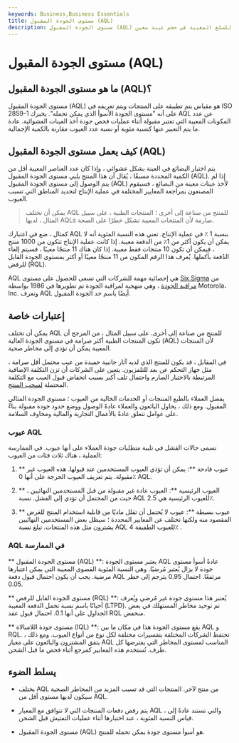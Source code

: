 ```yaml
---
keywords: Business,Business Essentials
title: مستوى الجودة المقبول (AQL)
description: مستوى الجودة المقبول (AQL) هو قياس إحصائي للحد الأقصى المقبول للسلع المعيبة في حجم عينة معين.
---
```


# مستوى الجودة المقبول (AQL)
## ما هو مستوى الجودة المقبول (AQL)؟

مستوى الجودة المقبول (AQL) هو مقياس يتم تطبيقه على المنتجات ويتم تعريفه في ISO 2859-1 على أنه "مستوى الجودة الأسوأ الذي يمكن تحمله". يخبرك AQL عن عدد المكونات المعيبة التي تعتبر مقبولة أثناء عمليات فحص جودة أخذ العينات العشوائية. عادة ما يتم التعبير عنها كنسبة مئوية أو نسبة عدد العيوب مقارنة بالكمية الإجمالية.

## كيف يعمل مستوى الجودة المقبول (AQL)

يتم اختبار البضائع في العينة بشكل عشوائي ، وإذا كان عدد العناصر المعيبة أقل من الكمية المحددة مسبقًا ، يُقال أن هذا المنتج يلبي مستوى الجودة المقبول (AQL). إذا لم يتم الوصول إلى مستوى الجودة المقبول (AQL) لأخذ عينات معينة من البضائع ، فسيقوم المصنعون بمراجعة المعايير المختلفة في عملية الإنتاج لتحديد المناطق التي تسبب العيوب.

> يمكن أن تختلف AQL للمنتج من صناعة إلى أخرى ؛ المنتجات الطبية ، على سبيل المثال ، لديها AQLs صارمة لأن المنتجات المعيبة تشكل خطرًا على الصحة.

>

كمثال ، ضع في اعتبارك AQL بنسبة 1 ٪ في عملية الإنتاج. تعني هذه النسبة المئوية أنه لا يمكن أن يكون أكثر من 1٪ من الدفعة معيبة. إذا كانت عملية الإنتاج تتكون من 1000 منتج ، فيمكن أن تكون 10 منتجات فقط معيبة. إذا كان هناك 11 منتجًا معيبًا ، فسيتم إلغاء الدُفعة بأكملها. يُعرف هذا الرقم المكون من 11 منتجًا معيبًا أو أكثر بمستوى الجودة القابل للرفض (RQL).

AQL هي إحصائية مهمة للشركات التي تسعى للحصول على مستوى [Six Sigma](/six-sigma) من [مراقبة الجودة](/quality-control) ، وهي منهجية لمراقبة الجودة تم تطويرها في 1986 بواسطة Motorola، Inc. وتعرف AQL أيضًا باسم حد الجودة المقبول.

## إعتبارات خاصة

يمكن أن تختلف AQL للمنتج من صناعة إلى أخرى. على سبيل المثال ، من المرجح أن تكون المنتجات الطبية أكثر صرامة في مستوى الجودة العالية (AQL) لأن المنتجات المعيبة يمكن أن تؤدي إلى مخاطر صحية.

في المقابل ، قد يكون للمنتج الذي لديه آثار جانبية حميدة من عيب محتمل أقل صرامة ، مثل جهاز التحكم عن بعد للتلفزيون. يتعين على الشركات أن تزن التكلفة الإضافية المرتبطة بالاختبار الصارم واحتمال تلف أكبر بسبب انخفاض قبول العيب مع التكلفة المحتملة [لسحب المنتج](/product_recall).

يفضل العملاء بالطبع المنتجات أو الخدمات الخالية من العيوب ؛ مستوى الجودة المثالي المقبول. ومع ذلك ، يحاول البائعون والعملاء عادةً الوصول ووضع حدود جودة مقبولة بناءً على عوامل تتعلق عادةً بالأعمال التجارية والمالية ومخاوف السلامة.

### عيوب AQL

تسمى حالات الفشل في تلبية متطلبات جودة العملاء على أنها عيوب. في الممارسة العملية ، هناك ثلاث فئات من العيوب:

1. ** عيوب فادحة **: يمكن أن تؤذي العيوب المستخدمين عند قبولها. هذه العيوب غير مقبولة. يتم تعريف العيوب الحرجة على أنها 0٪ AQL.

1. ** العيوب الرئيسية **: العيوب عادة غير مقبولة من قبل المستخدمين النهائيين ، حيث من المحتمل أن تؤدي إلى الفشل. نسبة AQL للعيوب الرئيسية هي 2.5٪.

1. ** عيوب بسيطة **: عيوب لا يُحتمل أن تقلل ماديًا من قابلية استخدام المنتج للغرض المقصود منه ولكنها تختلف عن المعايير المحددة ؛ سيظل بعض المستخدمين النهائيين يشترون مثل هذه المنتجات. تبلغ نسبة AQL للعيوب الطفيفة 4٪ .

### AQL في الممارسة

** مستوى الجودة المقبول (AQL) **: يعتبر مستوى الجودة AQL عادةً أسوأ مستوى جودة لا يزال يُعتبر مُرضيًا. وهي النسبة المئوية القصوى المعيبة التي يمكن اعتبارها مرضية. يجب أن يكون احتمال قبول دفعة AQL مرتفعًا. احتمال 0.95 يترجم إلى خطر 0.05.

** مستوى الجودة القابل للرفض (RQL) **: يُعتبر هذا مستوى جودة غير مُرضي ويُعرف أحيانًا باسم نسبة تحمل الدفعة المعيبة (LTPD). تم توحيد مخاطر المستهلك في بعض الجداول على أنها 0.1. احتمال قبول عقد RQL منخفض.

** مستوى جودة اللامبالاة (IQL) **: يقع مستوى الجودة هذا في مكان ما بين AQL و RQL. تحتفظ الشركات المختلفة بتفسيرات مختلفة لكل نوع من أنواع العيوب. ومع ذلك ، يتفق المشترون والبائعون على معيار AQL المناسب لمستوى المخاطر التي يفترضها كل طرف. تُستخدم هذه المعايير كمرجع أثناء فحص ما قبل الشحن.

## يسلط الضوء

- يختلف AQL من منتج لآخر. المنتجات التي قد تسبب المزيد من المخاطر الصحية سيكون لديها مستوى أقل من AQL.

- يتم رفض دفعات المنتجات التي لا تتوافق مع المعيار AQL ، والتي تستند عادةً إلى قياس النسبة المئوية ، عند اختبارها أثناء عمليات التفتيش قبل الشحن.

- مستوى الجودة المقبول (AQL) هو أسوأ مستوى جودة يمكن تحمله للمنتج.

